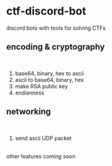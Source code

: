# ctf-discord-bot
discord bots with tools for solving CTFs <br>
<h2>encoding & cryptography</h2> <br>
<ol>
  <li>base64, binary, hex to ascii</li>
  <li>ascii to base64, binary, hex</li>
  <li>make RSA public key</li>
  <li>endianness</li>
</ol>  
<h2>networking</h2> <br>
<ol>
  <li>send ascii UDP packet</li>
</ol> <br>
other features coming soon

